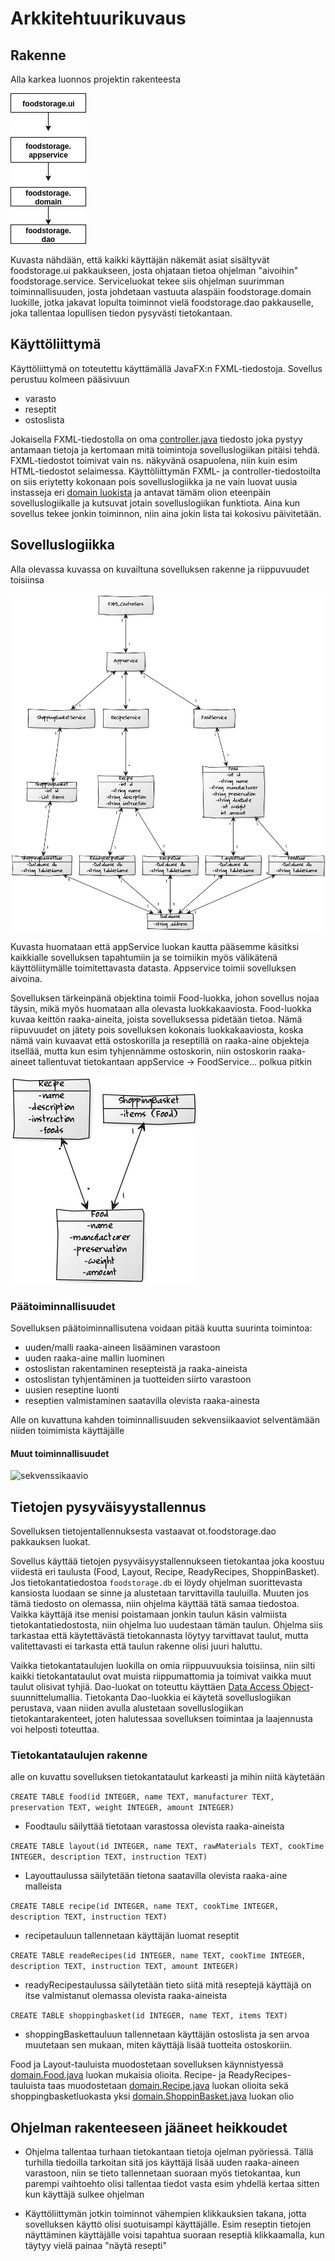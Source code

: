 
# Arkkitehtuurikuvaus

## Rakenne

Alla karkea luonnos projektin rakenteesta

![pakkausrakenne](https://github.com/Hiipivahalko/ot-hajoitustyo/blob/master/documentation/pictures/pakkausrakenne.png)

Kuvasta nähdään, että kaikki käyttäjän näkemät asiat sisältyvät foodstorage.ui pakkaukseen, josta ohjataan tietoa ohjelman "aivoihin" foodstorage.service. Serviceluokat tekee siis ohjelman suurimman toiminnallisuuden, josta johdetaan vastuuta alaspäin foodstorage.domain luokille, jotka jakavat lopulta toiminnot vielä foodstorage.dao pakkauselle, joka tallentaa lopullisen tiedon pysyvästi tietokantaan.

## Käyttöliittymä

Käyttöliittymä on toteutettu käyttämällä JavaFX:n FXML-tiedostoja. Sovellus perustuu kolmeen pääsivuun

* varasto
* reseptit
* ostoslista

Jokaisella FXML-tiedostolla on oma [controller.java](https://github.com/Hiipivahalko/ot-hajoitustyo/tree/master/FoodStorage/src/main/java/ot/foodstorage/ui) tiedosto joka pystyy antamaan tietoja ja kertomaan mitä toimintoja sovelluslogiikan pitäisi tehdä. FXML-tiedostot toimivat vain ns. näkyvänä osapuolena, niin kuin esim HTML-tiedostot selaimessa. Käyttöliittymän FXML- ja controller-tiedostoilta on siis eriytetty kokonaan pois sovelluslogiikka ja ne vain luovat uusia instasseja eri [domain luokista](https://github.com/Hiipivahalko/ot-hajoitustyo/tree/master/FoodStorage/src/main/java/ot/foodstorage/domain) ja antavat tämäm olion eteenpäin sovelluslogiikalle ja kutsuvat jotain sovelluslogiikan funktiota. Aina kun sovellus tekee jonkin toiminnon, niin aina jokin lista tai kokosivu päivitetään.

## Sovelluslogiikka

Alla olevassa kuvassa on kuvailtuna sovelluksen rakenne ja riippuvuudet toisiinsa

![luokkakaavio](https://github.com/Hiipivahalko/ot-hajoitustyo/blob/master/documentation/pictures/luokkakaavio.jpg)

Kuvasta huomataan että appService luokan kautta pääsemme käsitksi kaikkialle sovelluksen tapahtumiin ja se toimiikin myös välikätenä käyttöliitymälle toimitettavasta datasta. Appservice toimii sovelluksen aivoina.

Sovelluksen tärkeinpänä objektina toimii Food-luokka, johon sovellus nojaa täysin, mikä myös huomataan alla olevasta luokkakaaviosta. Food-luokka kuvaa keittön raaka-aineita, joista sovelluksessa pidetään tietoa. Nämä riipuvuudet on jätety pois sovelluksen kokonais luokkakaaviosta, koska nämä vain kuvaavat että ostoskorilla ja reseptillä on raaka-aine objekteja itsellää, mutta kun esim tyhjennämme ostoskorin, niin ostoskorin raaka-aineet tallentuvat tietokantaan appService -> FoodService... polkua pitkin

![luokkakaavioSuppea](https://github.com/Hiipivahalko/ot-hajoitustyo/blob/master/documentation/pictures/suppealuokkakaavio.jpg)

### Päätoiminnallisuudet

Sovelluksen päätoiminnallisutena voidaan pitää kuutta suurinta toimintoa:

* uuden/malli raaka-aineen lisääminen varastoon
* uuden raaka-aine mallin luominen
* ostoslistan rakentaminen resepteistä ja raaka-aineista
* ostoslistan tyhjentäminen ja tuotteiden siirto varastoon
* uusien reseptine luonti
* reseptien valmistaminen saatavilla olevista raaka-ainesta

Alle on kuvattuna kahden toiminnallisuuden sekvensiikaaviot selventämään niiden toimimista käyttäjälle

#### Muut toiminnallisuudet

![sekvenssikaavio](https://github.com/Hiipivahalko/ot-hajoitustyo/blob/master/documentation/pictures/tuotteenlisäysSekvenssi.png)

## Tietojen pysyväisyystallennus

Sovelluksen tietojentallennuksesta vastaavat ot.foodstorage.dao pakkauksen luokat.

Sovellus käyttää tietojen pysyväisyystallennukseen tietokantaa joka koostuu viidestä eri taulusta (Food, Layout, Recipe, ReadyRecipes, ShoppinBasket). Jos tietokantatiedostoa ```foodstorage.db``` ei löydy ohjelman suorittevasta kansiosta luodaan se sinne ja alustetaan tarvittavilla tauluilla. Muuten jos tämä tiedosto on olemassa, niin ohjelma käyttää tätä samaa tiedostoa. Vaikka käyttäjä itse menisi poistamaan jonkin taulun käsin valmiista tietokantatiedostosta, niin ohjelma luo uudestaan tämän taulun. Ohjelma siis tarkastaa että käytettävästä tietokannasta löytyy tarvittavat taulut, mutta valitettavasti ei tarkasta että taulun rakenne olisi juuri haluttu. 

Vaikka tietokantataulujen luokilla on omia riippuuvuuksia toisiinsa, niin silti kaikki tietokantataulut ovat muista riippumattomia ja toimivat vaikka muut taulut olisivat tyhjiä. Dao-luokat on toteuttu käyttäen [Data Access Object](https://en.wikipedia.org/wiki/Data_access_object)-suunnittelumallia. Tietokanta Dao-luokkia ei käytetä sovelluslogiikan perustava, vaan niiden avulla alustetaan sovelluslogiikan tietokantarakenteet, joten halutessaa sovelluksen toimintaa ja laajennusta voi helposti toteuttaa. 

### Tietokantataulujen rakenne

alle on kuvattu sovelluksen tietokantataulut karkeasti ja mihin niitä käytetään

```CREATE TABLE food(id INTEGER, name TEXT, manufacturer TEXT, preservation TEXT, weight INTEGER, amount INTEGER)```

* Foodtaulu säilyttää tietotaan varastossa olevista raaka-aineista

```CREATE TABLE layout(id INTEGER, name TEXT, rawMaterials TEXT, cookTime INTEGER, description TEXT, instruction TEXT)```

* Layouttaulussa säilytetään tietona saatavilla olevista raaka-aine malleista

```CREATE TABLE recipe(id INTEGER, name TEXT, cookTime INTEGER, description TEXT, instruction TEXT)```

* recipetauluun tallennetaan käyttäjän luomat reseptit

```CREATE TABLE readeRecipes(id INTEGER, name TEXT, cookTime INTEGER, description TEXT, instruction TEXT, amount INTEGER)```

* readyRecipestaulussa säilytetään tieto siitä mitä reseptejä käyttäjä on itse valmistanut olemassa olevista raaka-aineista

```CREATE TABLE shoppingbasket(id INTEGER, name TEXT, items TEXT)```

* shoppingBaskettauluun tallennetaan käyttäjän ostoslista ja sen arvoa muutetaan sen mukaan, miten käyttäjä lisää tuotteita ostoskoriin.



Food ja Layout-tauluista muodostetaan sovelluksen käynnistyessä [domain.Food.java](https://github.com/Hiipivahalko/ot-hajoitustyo/blob/master/FoodStorage/src/main/java/ot/foodstorage/domain/Food.java) luokan mukaisia olioita. Recipe- ja ReadyRecipes-tauluista taas muodostetaan [domain.Recipe.java](https://github.com/Hiipivahalko/ot-hajoitustyo/blob/master/FoodStorage/src/main/java/ot/foodstorage/domain/Recipe.java) luokan olioita sekä shoppingbasketluokasta yksi [domain.ShoppinBasket.java](https://github.com/Hiipivahalko/ot-hajoitustyo/blob/master/FoodStorage/src/main/java/ot/foodstorage/domain/ShoppingBasket.java) luokan olio



## Ohjelman rakenteeseen jääneet heikkoudet

* Ohjelma tallentaa turhaan tietokantaan tietoja ojelman pyöriessä. Tällä turhilla tiedoilla tarkoitan sitä jos käyttäjä lisää uuden raaka-aineen varastoon, niin se tieto tallennetaan suoraan myös tietokantaa, kun parempi vaihtoehto olisi tallentaa tiedot vasta esim yhdellä kertaa sitten kun käyttäjä sulkee ohjelman

* Käyttöliittymän jotkin toiminnot vähempien klikkauksien takana, jotta sovelluksen käyttö olisi suotuisampi käyttäjälle. Esim reseptin tietojen näyttäminen käyttäjälle voisi tapahtua suoraan reseptiä klikkaamalla, kun täytyy vielä painaa "näytä resepti"







